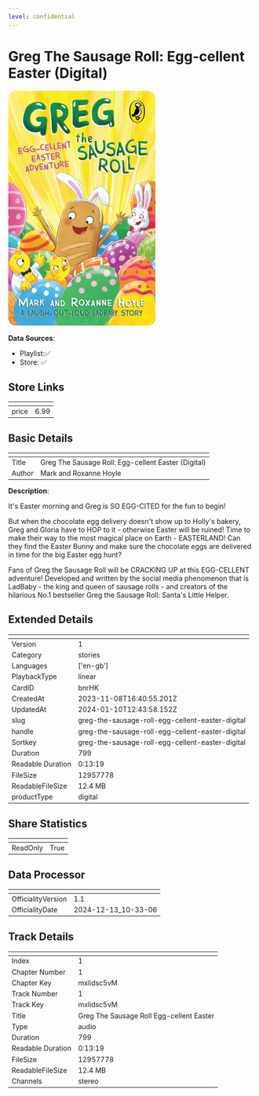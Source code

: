 ```yaml
---
level: confidential
---
```

# Greg The Sausage Roll: Egg-cellent Easter (Digital)

![card_[bnrHK].png](../../img/cards/card_[bnrHK].png)

**Data Sources**: 

- Playlist:✅
- Store: ✅


## Store Links

| <!-- --> | <!-- --> |
| - | - |
| price | 6.99 |


## Basic Details

| <!-- --> | <!-- --> |
| - | - |
| Title | Greg The Sausage Roll: Egg-cellent Easter (Digital) |
| Author | Mark and Roxanne Hoyle  |

**Description**:

It's Easter morning and Greg is SO EGG-CITED for the fun to begin!   

But when the chocolate egg delivery doesn't show up to Holly's bakery, Greg and Gloria have to HOP to it - otherwise Easter will be ruined! Time to make their way to the most magical place on Earth - EASTERLAND! Can they find the Easter Bunny and make sure the chocolate eggs are delivered in time for the big Easter egg hunt?   

Fans of Greg the Sausage Roll will be CRACKING UP at this EGG-CELLENT adventure! Developed and written by the social media phenomenon that is LadBaby - the king and queen of sausage rolls - and creators of the hilarious No.1 bestseller Greg the Sausage Roll: Santa's Little Helper.


## Extended Details

| <!-- --> | <!-- --> |
| - | - |
| Version | 1 |
| Category | stories |
| Languages | ['en-gb'] |
| PlaybackType | linear |
| CardID | bnrHK |
| CreatedAt | 2023-11-08T16:40:55.201Z |
| UpdatedAt | 2024-01-10T12:43:58.152Z |
| slug | greg-the-sausage-roll-egg-cellent-easter-digital |
| handle | greg-the-sausage-roll-egg-cellent-easter-digital |
| Sortkey | greg-the-sausage-roll-egg-cellent-easter-digital |
| Duration | 799 |
| Readable Duration | 0:13:19 |
| FileSize | 12957778 |
| ReadableFileSize | 12.4 MB |
| productType | digital |


## Share Statistics

| <!-- --> | <!-- --> |
| - | - |
| ReadOnly | True |


## Data Processor

| <!-- --> | <!-- --> |
| - | - |
| OfficialityVersion | 1.1
| OfficialityDate | 2024-12-13_10-33-06


## Track Details

| <!-- --> | <!-- --> |
| - | - |
| Index | 1 |
| Chapter Number | 1 |
| Chapter Key | mxlidsc5vM |
| Track Number | 1 |
| Track Key | mxlidsc5vM |
| Title | Greg The Sausage Roll Egg-cellent Easter |
| Type | audio |
| Duration | 799 |
| Readable Duration | 0:13:19 |
| FileSize | 12957778 |
| ReadableFileSize | 12.4 MB |
| Channels | stereo |

